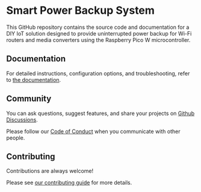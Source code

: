 # Smart Power Backup System

This GitHub repository contains the source code and documentation for a DIY IoT solution designed to provide uninterrupted power backup for Wi-Fi routers and media converters using the Raspberry Pico W microcontroller.

## Documentation

For detailed instructions, configuration options, and troubleshooting, refer to [the documentation](https://github.com/GodHermit/smart-power-backup/wiki).

## Community

You can ask questions, suggest features, and share your projects on [Github Discussions](https://github.com/GodHermit/smart-power-backup/discussions).

Please follow our [Code of Conduct](CODE_OF_CONDUCT.md) when you communicate with other people.

## Contributing

Contributions are always welcome!

Please see [our contributing guide](/CONTRIBUTING.md) for more details.
